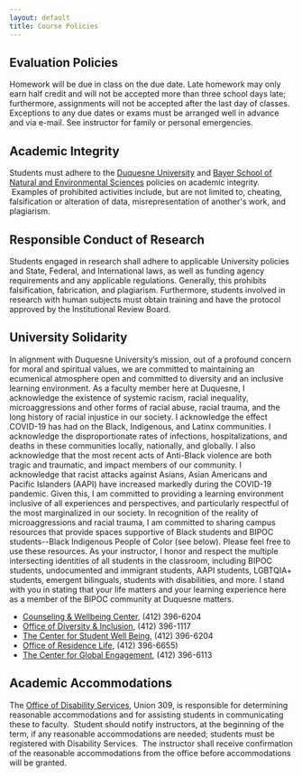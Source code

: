 ```yaml
---
layout: default
title: Course Policies
---
```

## Evaluation Policies
Homework will be due in class on the due date.  Late homework may only earn half credit and will not be accepted more than three school days late; furthermore, assignments will not be accepted after the last day of classes.  Exceptions to any due dates or exams must be arranged well in advance and via e-mail.  See instructor for family or personal emergencies.  

## Academic Integrity  
Students must adhere to the [Duquesne University](https://www.duq.edu/academics/university-catalogs/2021-2022-undergraduate/academic-policies/academic-integrity) and [Bayer School of Natural and Environmental Sciences](https://www.duq.edu/academics/schools/natural-and-environmental-sciences/academics/departments-and-programs/academic-integrity-policy) policies on academic integrity.  Examples of prohibited activities include, but are not limited to, cheating, falsification or alteration of data, misrepresentation of another's work, and plagiarism.  

## Responsible Conduct of Research  
Students engaged in research shall adhere to applicable University policies and State, Federal, and International laws, as well as funding agency requirements and any applicable regulations.  Generally, this prohibits falsification, fabrication, and plagiarism.  Furthermore, students involved in research with human subjects must obtain training and have the protocol approved by the Institutional Review Board.  

## University Solidarity
In alignment with Duquesne University’s mission, out of a profound concern for moral and spiritual values, we are committed to maintaining an ecumenical  atmosphere open and committed to diversity and an inclusive learning environment. As a faculty member here at Duquesne, I acknowledge the existence of systemic racism, racial inequality, microaggressions and other forms of racial abuse, racial trauma, and the long history of racial injustice in our society. I acknowledge the effect COVID-19 has had on the Black, Indigenous, and Latinx communities.  I acknowledge the disproportionate rates of   infections, hospitalizations, and deaths in these communities locally, nationally, and globally.  I also acknowledge that the most recent acts of Anti-Black violence are both tragic and traumatic, and impact members of our community. I acknowledge that racist attacks against Asians, Asian Americans and Pacific Islanders (AAPI) have increased markedly during the COVID-19 pandemic. Given this, I am committed to providing a learning environment inclusive of all experiences and perspectives, and particularly respectful of the most marginalized in our society.  In recognition of the reality of microaggressions and racial trauma, I am committed to sharing campus resources that provide spaces supportive of Black students and BIPOC students--Black Indigenous People of Color (see below). Please feel free to use these resources.  As your instructor, I honor and respect the multiple intersecting identities of all  students in the classroom, including BIPOC students, undocumented and immigrant students, AAPI students, LGBTQIA+ students, emergent bilinguals, students with disabilities, and more.  I stand with you in stating that your life matters and your learning experience here as a member of the BIPOC community at Duquesne matters.  
- [Counseling & Wellbeing Center](http://www.duq.edu/counseling), (412) 396-6204
- [Office of Diversity & Inclusion](https://www.duq.edu/life-at-duquesne/student-services/diversity-and-inclusion), (412) 396-1117
- [The Center for Student Well Being](https://duq.edu/life-at-duquesne/health-recreation-and-wellbeing), (412) 396-6204
- [Office of Residence Life](https://duq.edu/life-at-duquesne/residence-life), (412) 396-6655)
- [The Center for Global Engagement](https://duq.edu/about/centers-and-institutes/center-for-global-engagement), (412) 396-6113  

## Academic Accommodations  
The [Office of Disability Services](https://www.duq.edu/life-at-duquesne/student-services/disability-services), Union 309, is responsible for determining reasonable accommodations and for assisting students in communicating these to faculty.  Student should notify instructors, at the beginning of the term, if any reasonable accommodations are needed; students must be registered with Disability Services.  The instructor shall receive confirmation of the reasonable accommodations from the office before accommodations will be granted.
